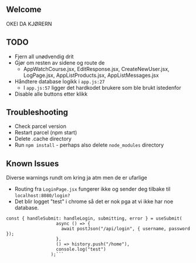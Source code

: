 ## Welcome
OKEI DA KJØRERN

## TODO
* Fjern all unødvendig drit
* Gjør om resten av sidene og route de
    * AppWatchCourse.jsx, EditResponse.jsx, CreateNewUser.jsx, LogPage.jsx, AppListProducts.jsx, AppListMessages.jsx
* Håndtere database logikk i `app.js:27`
    * I ``app.js:57`` ligger det hardkodet brukere som ble brukt istedenfor
* Disable alle buttons etter klikk
## Troubleshooting

* Check parcel version
* Restart parcel (npm start)
* Delete .cache directory
* Run `npm install` - perhaps also delete `node_modules` directory

## Known Issues
Diverse warnings rundt om kring ja atm men de er ufarlige
* Routing fra `LoginPage.jsx` fungerer ikke og sender deg tilbake til `localhost:8080/login?`
* Det blir logget "test" i chrome så det er nok pga at vi ikke har noe database.
 ```
const { handleSubmit: handleLogin, submitting, error } = useSubmit(
                    async () => {
                      await postJson("/api/login", { username, password });
                    },
                    () => history.push("/home"),
                    console.log("test")
                  );```
                      
